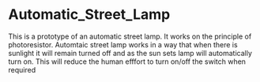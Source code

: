 # Automatic_Street_Lamp

This is a prototype of an automatic street lamp. It works on the principle of photoresistor.
Automtaic street lamp works in a way that when there is sunlight it will remain turned off and as the sun sets lamp will automatically turn on. 
This will reduce the human efffort to turn on/off the switch when required

